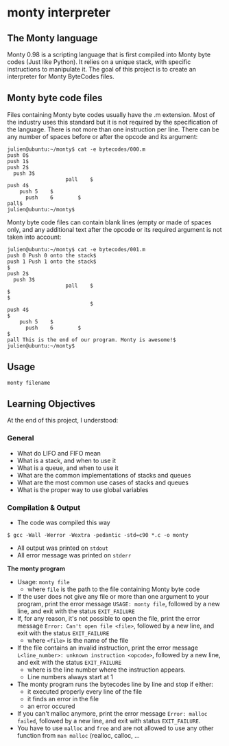 # monty interpreter

## The Monty language
<p>
Monty 0.98 is a scripting language that is first compiled into Monty byte codes (Just like Python). It relies on a unique stack, with specific instructions to manipulate it. The goal of this project is to create an interpreter for Monty ByteCodes files.
</p>

## Monty byte code files
Files containing Monty byte codes usually have the .m extension. Most of the industry uses this standard but it is not required by the specification of the language. There is not more than one instruction per line. There can be any number of spaces before or after the opcode and its argument:


```
julien@ubuntu:~/monty$ cat -e bytecodes/000.m
push 0$
push 1$
push 2$
  push 3$
                   pall    $
push 4$
    push 5    $
      push    6        $
pall$
julien@ubuntu:~/monty$
```

<p>
Monty byte code files can contain blank lines (empty or made of spaces only, and any additional text after the opcode or its required argument is not taken into account:
</p>

```
julien@ubuntu:~/monty$ cat -e bytecodes/001.m
push 0 Push 0 onto the stack$
push 1 Push 1 onto the stack$
$
push 2$
  push 3$
                   pall    $
$
$
                           $
push 4$
$
    push 5    $
      push    6        $
$
pall This is the end of our program. Monty is awesome!$
julien@ubuntu:~/monty$
```

## Usage
```monty filename```


Learning Objectives
-------------------

At the end of this project, I understood:

### General

-   What do LIFO and FIFO mean
-   What is a stack, and when to use it
-   What is a queue, and when to use it
-   What are the common implementations of stacks and queues
-   What are the most common use cases of stacks and queues
-   What is the proper way to use global variables

### Compilation & Output

-  The code was compiled this way

```
$ gcc -Wall -Werror -Wextra -pedantic -std=c90 *.c -o monty

```

-   All output was printed on `stdout`
-   All error message was printed on `stderr`

**The monty program**

-   Usage: `monty file`
    -   where `file` is the path to the file containing Monty byte code
-   If the user does not give any file or more than one argument to your program, print the error message `USAGE: monty file`, followed by a new line, and exit with the status `EXIT_FAILURE`
-   If, for any reason, it's not possible to open the file, print the error message `Error: Can't open file <file>`, followed by a new line, and exit with the status `EXIT_FAILURE`
    -   where `<file>` is the name of the file
-   If the file contains an invalid instruction, print the error message `L<line_number>: unknown instruction <opcode>`, followed by a new line, and exit with the status `EXIT_FAILURE`
    -   where is the line number where the instruction appears.
    -   Line numbers always start at 1
-   The monty program runs the bytecodes line by line and stop if either:
    -   it executed properly every line of the file
    -   it finds an error in the file
    -   an error occured
-   If you can't malloc anymore, print the error message `Error: malloc failed`, followed by a new line, and exit with status `EXIT_FAILURE`.
-   You have to use `malloc` and `free` and are not allowed to use any other function from `man malloc` (realloc, calloc, ...
